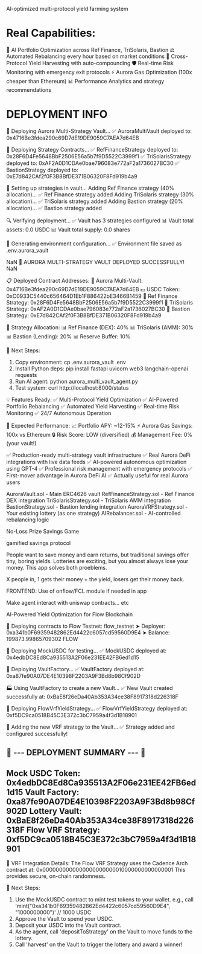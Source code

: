  AI-optimized multi-protocol yield farming system

# Real Capabilities:

🤖 AI Portfolio Optimization across Ref Finance, TriSolaris, Bastion
⚖️ Automated Rebalancing every hour based on market conditions
🌾 Cross-Protocol Yield Harvesting with auto-compounding
🛡️ Real-time Risk Monitoring with emergency exit protocols
⚡ Aurora Gas Optimization (100x cheaper than Ethereum)
📊 Performance Analytics and strategy recommendations

# DEPLOYMENT INFO

📍 Deploying Aurora Multi-Strategy Vault...
✅ AuroraMultiVault deployed to: 0x4716Be3fdea290c69D7dE19DE9059C7AEA7d64EB

📍 Deploying Strategy Contracts...
✅ RefFinanceStrategy deployed to: 0x28F6D4Fe5648BbF2506E56a5b7f9D5522C3999f1
✅ TriSolarisStrategy deployed to: 0xAF2A0D1CDAe0bae796083e772aF2a1736027BC30
✅ BastionStrategy deployed to: 0xE7d842CAf2f0F3B8BfDE371B06320F8Fd919b4a9

🔧 Setting up strategies in vault...
Adding Ref Finance strategy (40% allocation)...
✅ Ref Finance strategy added
Adding TriSolaris strategy (30% allocation)...
✅ TriSolaris strategy added
Adding Bastion strategy (20% allocation)...
✅ Bastion strategy added

🔍 Verifying deployment...
✅ Vault has 3 strategies configured
📊 Vault total assets: 0.0 USDC
📊 Vault total supply: 0.0 shares

📝 Generating environment configuration...
✅ Environment file saved as .env.aurora_vault

NaN
🎉 AURORA MULTI-STRATEGY VAULT DEPLOYED SUCCESSFULLY!
NaN

📋 Deployed Contract Addresses:
   🏦 Aurora Multi-Vault: 0x4716Be3fdea290c69D7dE19DE9059C7AEA7d64EB
   💵 USDC Token: 0xC0933C5440c656464D1Eb1F886422bE3466B1459
   🔄 Ref Finance Strategy: 0x28F6D4Fe5648BbF2506E56a5b7f9D5522C3999f1
   🔄 TriSolaris Strategy: 0xAF2A0D1CDAe0bae796083e772aF2a1736027BC30
   🔄 Bastion Strategy: 0xE7d842CAf2f0F3B8BfDE371B06320F8Fd919b4a9

🎯 Strategy Allocation:
   📊 Ref Finance (DEX): 40%
   📊 TriSolaris (AMM): 30%
   📊 Bastion (Lending): 20%
   📊 Reserve Buffer: 10%

🚀 Next Steps:
   1. Copy environment: cp .env.aurora_vault .env
   2. Install Python deps: pip install fastapi uvicorn web3 langchain-openai requests
   3. Run AI agent: python aurora_multi_vault_agent.py
   4. Test system: curl http://localhost:8000/status

💡 Features Ready:
   ✅ Multi-Protocol Yield Optimization
   ✅ AI-Powered Portfolio Rebalancing
   ✅ Automated Yield Harvesting
   ✅ Real-time Risk Monitoring
   ✅ 24/7 Autonomous Operation

🌟 Expected Performance:
   📈 Portfolio APY: ~12-15%
   ⚡ Aurora Gas Savings: 100x vs Ethereum
   🔒 Risk Score: LOW (diversified)
   💰 Management Fee: 0% (your vault!)

✅ Production-ready multi-strategy vault infrastructure
✅ Real Aurora DeFi integrations with live data feeds
✅ AI-powered autonomous optimization using GPT-4
✅ Professional risk management with emergency protocols
✅ First-mover advantage in Aurora DeFi AI
✅ Actually useful for real Aurora users





AuroraVault.sol - Main ERC4626 vault
RefFinanceStrategy.sol - Ref Finance DEX integration
TriSolarisStrategy.sol - TriSolaris AMM integration
BastionStrategy.sol - Bastion lending integration
AuroraVRFStrategy.sol - Your existing lottery (as one strategy)
AIRebalancer.sol - AI-controlled rebalancing logic










No-Loss Prize Savings Game

gamified savings protocol

People want to save money and earn returns, but traditional savings offer tiny, boring yields. Lotteries are exciting, but you almost always lose your money. This app solves both proeblems.

X people in, 1 gets their money + the yield, losers get their money back.



FRONTEND: Use of onflow/FCL module if needed in app




Make agent interact with uniswap contracts... etc


AI-Powered Yield Optimization for Flow Blockchain


🌊 Deploying contracts to Flow Testnet: flow_testnet
➤ Deployer: 0xa341b0F69359482862Ed4422c6057cd59560D9E4
➤ Balance: 199873.99865709302 FLOW

🚀 Deploying MockUSDC for testing...
✅ MockUSDC deployed at: 0x4edbDC8Ed8Ca935513A2F06e231EE42FB6ed1d15

🚀 Deploying VaultFactory...
✅ VaultFactory deployed at: 0xa87fe90A07DE4E10398F2203A9F3Bd8b98Cf902D

🏭 Using VaultFactory to create a new Vault...
✅ New Vault created successfully at: 0xBaE8f26eDa40Ab353A34ce38F8917318d226318F

🚀 Deploying FlowVrfYieldStrategy...
✅ FlowVrfYieldStrategy deployed at: 0xf5DC9ca0518B45C3E372c3bC7959a4f3d1B18901

🔗 Adding the new VRF strategy to the Vault...
✅ Strategy added and configured successfully!

🎉 --- DEPLOYMENT SUMMARY --- 🎉
------------------------------------
   Mock USDC Token:     0x4edbDC8Ed8Ca935513A2F06e231EE42FB6ed1d15
   Vault Factory:       0xa87fe90A07DE4E10398F2203A9F3Bd8b98Cf902D
   Lottery Vault:       0xBaE8f26eDa40Ab353A34ce38F8917318d226318F
   Flow VRF Strategy:   0xf5DC9ca0518B45C3E372c3bC7959a4f3d1B18901
------------------------------------

🔮 VRF Integration Details:
   The Flow VRF Strategy uses the Cadence Arch contract at:
   0x0000000000000000000000010000000000000001
   This provides secure, on-chain randomness.

🎯 Next Steps:
   1. Use the MockUSDC contract to mint test tokens to your wallet.
      e.g., call 'mint("0xa341b0F69359482862Ed4422c6057cd59560D9E4", "1000000000")' // 1000 USDC
   2. Approve the Vault to spend your USDC.
   3. Deposit your USDC into the Vault contract.
   4. As the agent, call 'depositToStrategy' on the Vault to move funds to the lottery.
   5. Call 'harvest' on the Vault to trigger the lottery and award a winner!